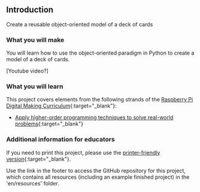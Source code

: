 ## Introduction

Create a reusable object-oriented model of a deck of cards

### What you will make

You will learn how to use the object-oriented paradigm in Python to create a model of a deck of cards.

[Youtube video?]

### What you will learn

This project covers elements from the following strands of the [Raspberry Pi Digital Making Curriculum](http://rpf.io/curriculum){:target="_blank"}:

+ [Apply higher-order programming techniques to solve real-world problems](https://curriculum.raspberrypi.org/programming/maker/){:target="_blank"}

### Additional information for educators

If you need to print this project, please use the [printer-friendly version](https://projects.raspberrypi.org/en/projects/deck-of-cards/print){:target="_blank"}.

Use the link in the footer to access the GitHub repository for this project, which contains all resources (including an example finished project) in the 'en/resources' folder.
